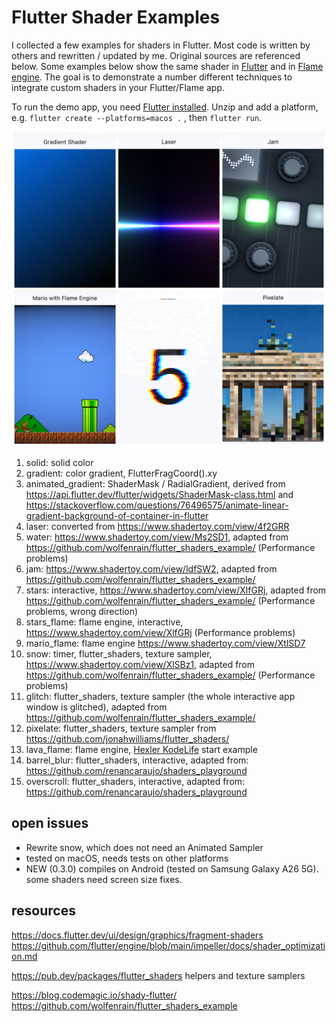 # Flutter Shader Examples

I collected a few examples for shaders in Flutter. Most code is written by others and rewritten / updated by me. Original sources are referenced below. Some examples below show the same shader in [Flutter](https://flutter.dev/) and in [Flame engine](https://flame-engine.org/). The goal is to demonstrate a number different techniques to integrate custom shaders in your Flutter/Flame app.

To run the demo app, you need [Flutter installed](https://docs.flutter.dev/get-started/install). Unzip and add a platform, e.g. `flutter create --platforms=macos .` , then `flutter run`.

![examples](assets/github/collage.png)

1. solid: solid color
1. gradient: color gradient, FlutterFragCoord().xy
1. animated_gradient: ShaderMask / RadialGradient, derived from https://api.flutter.dev/flutter/widgets/ShaderMask-class.html and https://stackoverflow.com/questions/76496575/animate-linear-gradient-background-of-container-in-flutter
1. laser: converted from https://www.shadertoy.com/view/4f2GRR 
1. water: https://www.shadertoy.com/view/Ms2SD1, adapted from https://github.com/wolfenrain/flutter_shaders_example/ (Performance problems)
1. jam: https://www.shadertoy.com/view/ldfSW2, adapted from https://github.com/wolfenrain/flutter_shaders_example/ 
1. stars: interactive, https://www.shadertoy.com/view/XlfGRj, adapted from https://github.com/wolfenrain/flutter_shaders_example/ (Performance problems, wrong direction)
1. stars_flame: flame engine, interactive, https://www.shadertoy.com/view/XlfGRj (Performance problems)
1. mario_flame: flame engine https://www.shadertoy.com/view/XtlSD7 
1. snow: timer, flutter_shaders, texture sampler, https://www.shadertoy.com/view/XlSBz1, adapted from https://github.com/wolfenrain/flutter_shaders_example/ (Performance problems)
1. glitch: flutter_shaders, texture sampler (the whole interactive app window is glitched), adapted from https://github.com/wolfenrain/flutter_shaders_example/
1. pixelate: flutter_shaders, texture sampler from https://github.com/jonahwilliams/flutter_shaders/
1. lava_flame: flame engine, [Hexler KodeLife](https://hexler.net/kodelife) start example
1. barrel_blur: flutter_shaders, interactive, adapted from: https://github.com/renancaraujo/shaders_playground 
1. overscroll: flutter_shaders, interactive, adapted from: https://github.com/renancaraujo/shaders_playground 

## open issues

* Rewrite snow, which does not need an Animated Sampler 
* tested on macOS, needs tests on other platforms
* NEW (0.3.0) compiles on Android (tested on Samsung Galaxy A26 5G). some shaders need screen size fixes. 

## resources

https://docs.flutter.dev/ui/design/graphics/fragment-shaders    
https://github.com/flutter/engine/blob/main/impeller/docs/shader_optimization.md  

https://pub.dev/packages/flutter_shaders helpers and texture samplers    

https://blog.codemagic.io/shady-flutter/    
https://github.com/wolfenrain/flutter_shaders_example     

